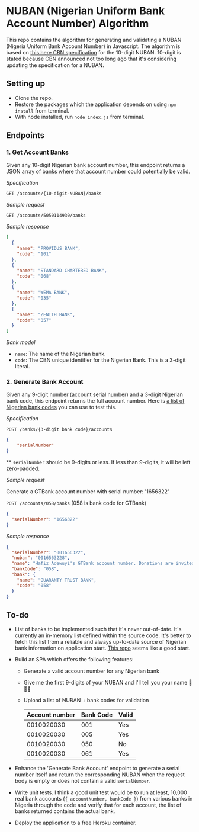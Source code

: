 # NUBAN (Nigerian Uniform Bank Account Number) Algorithm

This repo contains the algorithm for generating and validating a NUBAN (Nigeria Uniform Bank Account Number) in Javascript. The algorithm is based on [this here CBN specification](https://www.cbn.gov.ng/OUT/2011/CIRCULARS/BSPD/NUBAN%20PROPOSALS%20V%200%204-%2003%2009%202010.PDF) for the 10-digit NUBAN. 10-digit is stated because CBN announced not too long ago that it's considering updating the specification for a NUBAN.

## Setting up

- Clone the repo.
- Restore the packages which the application depends on using `npm install` from terminal.
- With node installed, run `node index.js` from terminal.

## Endpoints

### 1. **Get Account Banks**

Given any 10-digit Nigerian bank account number, this endpoint returns a JSON array of banks where that account number could potentially be valid.

_Specification_

`GET /accounts/{10-digit-NUBAN}/banks`

_Sample request_

`GET /accounts/5050114930/banks`

_Sample response_

```json
[
  {
    "name": "PROVIDUS BANK",
    "code": "101"
  },
  {
    "name": "STANDARD CHARTERED BANK",
    "code": "068"
  },
  {
    "name": "WEMA BANK",
    "code": "035"
  },
  {
    "name": "ZENITH BANK",
    "code": "057"
  }
]
```

_Bank model_

- `name`: The name of the Nigerian bank.
- `code`: The CBN unique identifier for the Nigerian Bank. This is a 3-digit literal.

### 2. **Generate Bank Account**

Given any 9-digit number (account serial number) and a 3-digit Nigerian bank code, this endpoint returns the full account number. Here is [a list of Nigerian bank codes](https://github.com/tomiiide/nigerian-banks/blob/master/banks.json) you can use to test this.

_Specification_

`POST /banks/{3-digit bank code}/accounts`

```json
{
    "serialNumber"
}
```

\*\* `serialNumber` should be 9-digits or less. If less than 9-digits, it will be left zero-padded.

_Sample request_

Generate a GTBank account number with serial number: '1656322'

`POST /accounts/058/banks` (058 is bank code for GTBank)

```json
{
  "serialNumber": "1656322"
}
```

_Sample response_

```json
{
  "serialNumber": "001656322",
  "nuban": "0016563228",
  "name": "Hafiz Adewuyi's GTBank account number. Donations are invited!",
  "bankCode": "058",
  "bank": {
    "name": "GUARANTY TRUST BANK",
    "code": "058"
  }
}
```

## To-do

- List of banks to be implemented such that it's never out-of-date. It's currently an in-memory list defined within the source code. It's better to fetch this list from a reliable and always up-to-date source of Nigerian bank information on application start. [This repo](https://github.com/tomiiide/nigerian-banks/blob/master/banks.json) seems like a good start.

- Build an SPA which offers the following features:

  - Generate a valid account number for any Nigerian bank
  - Give me the first 9-digits of your NUBAN and I'll tell you your name 👻👻👻
  - Upload a list of NUBAN + bank codes for validation

    | Account number | Bank Code | Valid |
    | -------------- | --------- | ----- |
    | 0010020030     | 001       | Yes   |
    | 0010020030     | 005       | Yes   |
    | 0010020030     | 050       | No    |
    | 0010020030     | 061       | Yes   |

- Enhance the 'Generate Bank Account' endpoint to generate a serial number itself and return the corresponding NUBAN when the request body is empty or does not contain a valid `serialNumber`.

- Write unit tests. I think a good unit test would be to run at least, 10,000 real bank accounts (`{ accountNumber, bankCode }`) from various banks in Nigeria through the code and verify that for each account, the list of banks returned contains the actual bank.

- Deploy the application to a free Heroku container.
